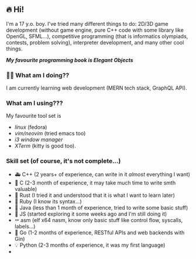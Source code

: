 ## 🔥 Hi!
I'm a 17 y.o. boy. I've tried many different things to do: 2D/3D game development (without game engine, pure C++ code with some library like OpenGL, SFML...), competitive programming (that is informatics olympiads, contests, problem solving), interpreter development, and many other cool things.

_**My favourite programming book is Elegant Objects**_

### 🧑‍💻 What am I doing??
I am currently learning web development (MERN tech stack, GraphQL API).

### What am I using???
My favourite tool set is 
- *linux* (fedora)
- *vim/neovim* (tried emacs too)
- *i3 window manager*
- *XTerm* (kitty is good too).

### Skill set (of course, it's not complete...)
- 🚑️ C++ (2 years+ of experience, can write in it *almost* everything I want)
- 👷 C (2-3 month of experience, it may take much time to write smth valuable)
- 🚀 Rust (I tried it and understood that it is what I want to learn later)
- 💄 Ruby (I know its syntax...)
- 🔧 Java (less than 1 month of experience, tried to write some basic stuff)
- 🔨 JS (started exploring it some weeks ago and I'm still doing it)
- ⚰️ asm (elf x64 nasm, know only basic stuff like control flow, syscalls, labels...)
- 🤡 Go (1-2 months of experience, RESTful APIs and web backends with Gin)
- 💡 Python (2-3 months of experience, it was my first language)
- 
